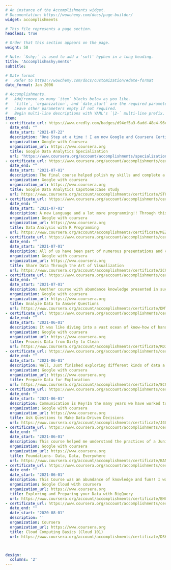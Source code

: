 ```yaml
---
# An instance of the Accomplishments widget.
# Documentation: https://wowchemy.com/docs/page-builder/
widget: accomplishments

# This file represents a page section.
headless: true

# Order that this section appears on the page.
weight: 50

# Note: `&shy;` is used to add a 'soft' hyphen in a long heading.
title: 'Accomplish&shy;ments'
subtitle:

# Date format
#   Refer to https://wowchemy.com/docs/customization/#date-format
date_format: Jan 2006

# Accomplishments.
#   Add/remove as many `item` blocks below as you like.
#   `title`, `organization`, and `date_start` are the required parameters.
#   Leave other parameters empty if not required.
#   Begin multi-line descriptions with YAML's `|2-` multi-line prefix.
item:
- certificate_url: https://www.credly.com/badges/d94ef5a3-6add-48e4-96e1-555a4bc5ed39?source=linked_in_profile
  date_end: ""
  date_start: "2021-07-22"
  description: "One Step at a time ! I am now Google and Coursera Certified in Data Analytics for entry-level positions . Thanks to Grow with Google for this Amazing Opportunity to improve and grow our skillset!! "
  organization: Google with Coursera
  organization_url: https://www.coursera.org
  title: Google Data Analytics Specialization
  url: "https://www.coursera.org/account/accomplishments/specialization/certificate/LFZUZA9LLJAJ"
- certificate_url: https://www.coursera.org/account/accomplishments/certificate/ST8PJWCD58YU
  date_end: ""
  date_start: "2021-07-01"
  description: The final course helped polish my skills and complete a Case Study where I applied all the skills I gained throughout the past set of courses.
  organization: Google with coursera
  organization_url: https://www.coursera.org
  title: Google Data Analytics Capstone:Case study
  url: https://www.coursera.org/account/accomplishments/certificate/ST8PJWCD58YU
- certificate_url: https://www.coursera.org/account/accomplishments/certificate/MEZ4XZYDA23F
  date_end: ""
  date_start: "2021-07-01"
  description: A new Language and a lot more programming!! Through this course I was able to understand the various data structures available within R , be part of several hands-on activities on RStudio and work with R Packages ( core tidyverse packages, here, skimr, Janitor), R functions, .rmd files, Import CRAN packages, Clean and Visualize data frames and tibbles using R, format, document and report using R markdown. This was only the first step and there is a long way to go coding in R!
  organization: Google with coursera
  organization_url: https://www.coursera.org
  title: Data Analysis with R Programming
  url: https://www.coursera.org/account/accomplishments/certificate/MEZ4XZYDA23F
- certificate_url: https://www.coursera.org/account/accomplishments/certificate/2C9Q5XP75SWA
  date_end: ""
  date_start: "2021-07-01"
  description: All of us have been part of numerous presentations and can many of them have had a clear impact on us while others have taken a while to make sense. This particular course describes data visualization and its presentation is an intersection between analysis and an art ; it indeed is!! The course helps emphasize the importance of presenting a visual well to make it impactful and understand all the efforts that goes behind it . We studied about different frameworks of data visualization, Design Principles, Possible graphs/charts and need for static or dynamic visuals one could use in different scenarios, the difference between correlation and causation ,Design Thinking, hands-on activities working with spreadsheets and Tableau, created dashboards, created and analyzed slide decks , worked on best practices required for effective presentation and how to prepare ourselves for QA's and handling objections, if any, at the end of our presentation.
  organization: Google with coursera
  organization_url: https://www.coursera.org
  title: Share Data Through the Art of Visualization
  url: https://www.coursera.org/account/accomplishments/certificate/2C9Q5XP75SWA
- certificate_url: https://www.coursera.org/account/accomplishments/certificate/DMTPWXR97PGL
  date_end: ""
  date_start: "2021-07-01"
  description: Another course with abundance knowledge presented in such simple terms and methodologies by Google and Coursera! The importance of very simple functionalities such as SORT and Filter in the world of Analysis is clearly depicted. I was able to learn in detail trough hands-on activities on spreadsheets and public data sets on google cloud - Big Query the following - importance of data formatting , data validation, conditional formatting, Data aggregation functions such as VLOOKUP , the massive ability of JOIN operations, write complex subqueries to simplify large datasets, perform data calculations through summary tables and temporary tables using various functionalities.
  organization: Google with coursera
  organization_url: https://www.coursera.org
  title: Analyze Data to Answer Questions
  url: https://www.coursera.org/account/accomplishments/certificate/DMTPWXR97PGL
- certificate_url: https://www.coursera.org/account/accomplishments/certificate/RD3DZVTRTFQL
  date_end: ""
  date_start: "2021-06-01"
  description: It was like diving into a vast ocean of know-how of handling dirty data and transform it into a data of quality ! The course dealt with various types of dirty data an analyst could encounter, the problems and pitfalls that might result and best methods to handle them. The various tools available to clean data on spreadsheets and SQL, data verification and reporting, importance of maintaining changelogs are few of the very interesting and extremely useful topics that were covered. Halfway there !! 
  organization: Google with coursera
  organization_url: https://www.coursera.org
  title: Process Data from Dirty to Clean
  url: https://www.coursera.org/account/accomplishments/certificate/RD3DZVTRTFQL
- certificate_url: https://www.coursera.org/account/accomplishments/certificate/8C8HCJR2DSB7
  date_end: ""
  date_start: "2021-06-01"
  description: Well, Just finished exploring different kinds of data a Data Analyst encounters and several methods of how the data is handled with care! I got to explore various datasets using spreadsheets and SQL on the BigQuery platform, hands-on experience working with different data types and formats, sneak-a-peek into Data Modeling, perform data transformation on datasets, understand data bias and how to avoid them, Data ethics, Data privacy, importance of data organization and data protection. 
  organization: Google with coursera
  organization_url: https://www.coursera.org
  title: Prepare Data for Exploration
  url: https://www.coursera.org/account/accomplishments/certificate/8C8HCJR2DSB7
- certificate_url: https://www.coursera.org/account/accomplishments/certificate/J4CMVTLJAKRZ
  date_end: ""
  date_start: "2021-06-01"
  description: Communication is Key!In the many years we have worked towards our careers we have encountered many situations where the importance of communication is talked about !! The past few days through the course , I was able to understand how an effective question and communication play a key role at work. Asking the right questions, in the right way to obtain the clear and concise data that we need for the smooth working of the project at hand, Identifying key stakeholders, understanding clients and their goals, setting stakeholder expectations, communications skills, teamwork skills, working with spreadsheets to clean, process and visualize data, understand structured thinking are few of the many things I am now trained for. The final Course quiz was extremely fun with real-life scenario based questions. I cannot wait to explore more of what is in store in the next few folds....Curious !!!!
  organization: Google with coursera
  organization_url: https://www.coursera.org
  title: Ask Questions to Make Data-Driven Decisions
  url: https://www.coursera.org/account/accomplishments/certificate/J4CMVTLJAKRZ
- certificate_url: https://www.coursera.org/account/accomplishments/certificate/BAN5XLCSNDMZ
  date_end: ""
  date_start: "2021-06-01"
  description: This course helped me understand the practices of a Junior data Analyst in their day-to-day job, their key skills of data cleaning, data analysis, data visualization and work with tools such as spreadsheets, tableau and better understand SQL and R. 
  organization: Google with coursera
  organization_url: https://www.coursera.org
  title: Foundations- Data, Data, Everywhere
  url: https://www.coursera.org/account/accomplishments/certificate/BAN5XLCSNDMZ
- certificate_url: https://www.coursera.org/account/accomplishments/certificate/EHCXH2PS3L89
  date_end: ""
  date_start: "2021-06-01"
  description: This Course was an abundance of knowledge and fun!! I was abled to glean knowledge with Big Query- SQL and public data sets available on Google Cloud Platform and understand the importance of data insights and data preparation. I had hands on experience through Labs where I was able to build data transformation pipeline using GCP tools such as Data Prep and Data fusion. Understanding data flows, recipes, Jobs and exploring various ways a data can be interpreted will help me grow with my passion of working with data! Looking forward to learn a lot more in the coming weeks!!
  organization: Google Cloud with coursera
  organization_url: https://www.coursera.org
  title: Exploring and Preparing your Data with BigQuery
  url: https://www.coursera.org/account/accomplishments/certificate/EHCXH2PS3L89
- certificate_url: https://www.coursera.org/account/accomplishments/certificate/DSKL598CYT4G
  date_end: ""
  date_start: "2020-08-01"
  description: ''
  organization: Coursera
  organization_url: https://www.coursera.org
  title: Cloud Computing Basics (Cloud 101)
  url: https://www.coursera.org/account/accomplishments/certificate/DSKL598CYT4G



design:
  columns: '2' 
---
```

